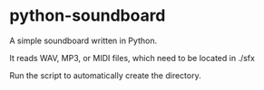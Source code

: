 # python-soundboard
A simple soundboard written in Python.

It reads WAV, MP3, or MIDI files, which need to be located in ./sfx

Run the script to automatically create the directory.
